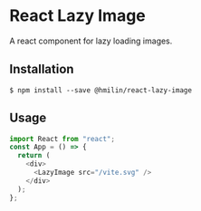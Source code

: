 # React Lazy Image

A react component for lazy loading images.

## Installation

```
$ npm install --save @hmilin/react-lazy-image
```

## Usage

```typescript
import React from "react";
const App = () => {
  return (
    <div>
      <LazyImage src="/vite.svg" />
    </div>
  );
};
```
